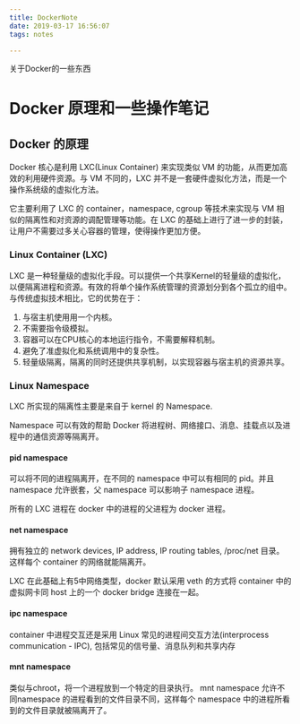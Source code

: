 ```yaml
---
title: DockerNote
date: 2019-03-17 16:56:07
tags: notes

---
```


关于Docker的一些东西

<!--more-->

# Docker 原理和一些操作笔记 

## Docker 的原理

Docker 核心是利用 LXC(Linux Container) 来实现类似 VM 的功能，从而更加高效的利用硬件资源。与 VM 不同的，LXC 并不是一套硬件虚拟化方法，而是一个操作系统级的虚拟化方法。

它主要利用了 LXC 的 container，namespace, cgroup 等技术来实现与 VM 相似的隔离性和对资源的调配管理等功能。在 LXC 的基础上进行了进一步的封装，让用户不需要过多关心容器的管理，使得操作更加方便。


### Linux Container (LXC)

LXC 是一种轻量级的虚拟化手段。可以提供一个共享Kernel的轻量级的虚拟化，以便隔离进程和资源。有效的将单个操作系统管理的资源划分到各个孤立的组中。与传统虚拟技术相比，它的优势在于：

 1. 与宿主机使用用一个内核。
 2. 不需要指令级模拟。
 3. 容器可以在CPU核心的本地运行指令，不需要解释机制。
 4. 避免了准虚拟化和系统调用中的复杂性。
 5. 轻量级隔离，隔离的同时还提供共享机制，以实现容器与宿主机的资源共享。

### Linux Namespace

LXC 所实现的隔离性主要是来自于 kernel 的 Namespace.

Namespace 可以有效的帮助 Docker 将进程树、网络接口、消息、挂载点以及进程中的通信资源等隔离开。

#### pid namespace

可以将不同的进程隔离开，在不同的 namespace 中可以有相同的 pid。并且 namespace 允许嵌套，父 namespace 可以影响子 namespace 进程。

所有的 LXC 进程在 docker 中的进程的父进程为 docker 进程。

#### net namespace

拥有独立的 network devices, IP address, IP routing tables, /proc/net 目录。这样每个 container 的网络就能隔离开。

LXC 在此基础上有5中网络类型，docker 默认采用 veth 的方式将 container 中的虚拟网卡同 host 上的一个 docker bridge 连接在一起。

#### ipc namespace

container 中进程交互还是采用 Linux 常见的进程间交互方法(interprocess communication - IPC), 包括常见的信号量、消息队列和共享内存

#### mnt namespace

类似与chroot，将一个进程放到一个特定的目录执行。 mnt namespace 允许不同namespace 的进程看到的文件目录不同，这样每个 namespace 中的进程所看到的文件目录就被隔离开了。

